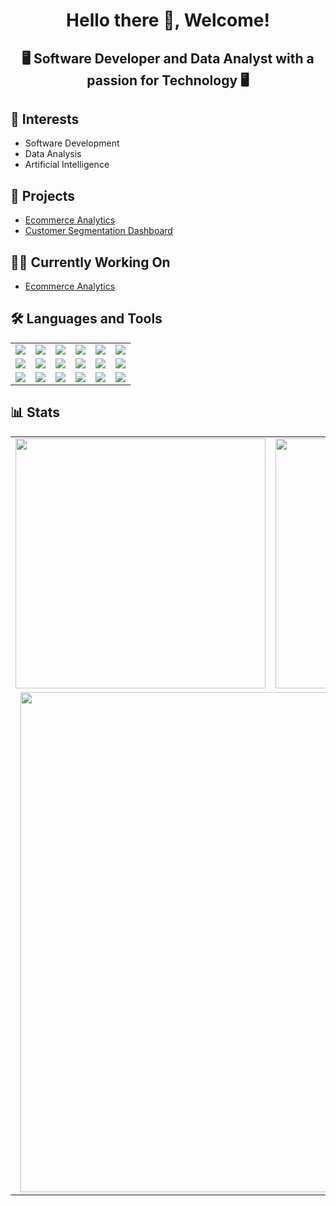 <h1 align="center">Hello there 👋, Welcome!</h1>

<h2 align="center">🖥 Software Developer and Data Analyst with a passion for Technology 🖥</h2>

## 🔭 Interests

* Software Development
* Data Analysis
* Artificial Intelligence

## 💼 Projects 

* [Ecommerce Analytics](https://github.com/jatoapan/Ecommerce_Analytics)
* [Customer Segmentation Dashboard](https://github.com/davexat/Customer_Segmentation_Dashboard)

## 👨‍💻 Currently Working On 

* [Ecommerce Analytics](https://github.com/jatoapan/Ecommerce_Analytics)

## 🛠 Languages and Tools

<table align="center">
  <tr>
    <td align="center"><img src="https://img.shields.io/badge/Python-black?style=for-the-badge&logo=python&logoColor=white&labelColor=%233776AB"/></td>
    <td align="center"><img src="https://img.shields.io/badge/Java-black?style=for-the-badge&logo=java&logoColor=white&labelColor=red"/></td>
    <td align="center"><img src="https://img.shields.io/badge/C-black?style=for-the-badge&logo=c&logoColor=white&labelColor=%23A8B9CC"/></td>
    <td align="center"><img src="https://img.shields.io/badge/JavaScript-black?style=for-the-badge&logo=javascript&logoColor=white&labelColor=%23d8c108"/></td>
    <td align="center"><img src="https://img.shields.io/badge/GitHub-black?style=for-the-badge&logo=github&logoColor=white&labelColor=%23181717"/></td>
    <td align="center"><img src="https://img.shields.io/badge/Git-black?style=for-the-badge&logo=git&logoColor=white&labelColor=%23F05032"/></td>
  </tr>
  <tr>
    <td align="center"><img src="https://img.shields.io/badge/MySQL-black?style=for-the-badge&logo=mysql&logoColor=white&labelColor=%234479A1"/></td>
    <td align="center"><img src="https://img.shields.io/badge/PostgreSQL-black?style=for-the-badge&logo=postgresql&logoColor=white&labelColor=%234169E1"/></td>
    <td align="center"><img src="https://img.shields.io/badge/SQLite-black?style=for-the-badge&logo=sqlite&logoColor=white&labelColor=%23003B57"/></td>
    <td align="center"><img src="https://img.shields.io/badge/Jupyter-black?style=for-the-badge&logo=jupyter&logoColor=white&labelColor=%23F37626"/></td>
    <td align="center"><img src="https://img.shields.io/badge/Pandas-black?style=for-the-badge&logo=pandas&logoColor=white&labelColor=%23150458"/></td>
    <td align="center"><img src="https://img.shields.io/badge/Numpy-black?style=for-the-badge&logo=numpy&logoColor=white&labelColor=%23013243"/></td>
  </tr>
  <tr>
    <td align="center"><img src="https://img.shields.io/badge/Plotly-black?style=for-the-badge&logo=plotly&logoColor=white&labelColor=%233F4F75"/></td>
    <td align="center"><img src="https://img.shields.io/badge/Matplotlib-black?style=for-the-badge&logo=matplotlib&logoColor=white&labelColor=%231f77b4"/></td>
    <td align="center"><img src="https://img.shields.io/badge/Seaborn-black?style=for-the-badge&logo=seaborn&logoColor=white&labelColor=%231f77b4"/></td>
    <td align="center"><img src="https://img.shields.io/badge/ScikitLearn-black?style=for-the-badge&logo=scikitlearn&logoColor=white&labelColor=%23F7931E"/></td>
    <td align="center"><img src="https://img.shields.io/badge/HTML-black?style=for-the-badge&logo=html5&logoColor=white&labelColor=%23E34F26"/></td>
    <td align="center"><img src="https://img.shields.io/badge/JUnit-black?style=for-the-badge&logo=junit5&logoColor=white&labelColor=%2325A162"/></td>
  </tr>
</table>

## 📊 Stats

<table align="center">
  <tr>
    <td align="center">
      <img src="https://github-readme-stats.vercel.app/api?username=jatoapan&show_icons=true&theme=dark" width="400"/>
    </td>
    <td align="center">
      <img src="https://github-readme-stats.vercel.app/api/top-langs?username=jatoapan&langs_count=6&theme=dark&layout=compact" width="400"/>
    </td>
  </tr>
  <tr>
    <td colspan="2" align="center">
      <img src="https://github-profile-trophy.vercel.app/?username=jatoapan&theme=dark&column=8&row=1&margin-w=5" width="800"/>
    </td>
  </tr>
</table>


